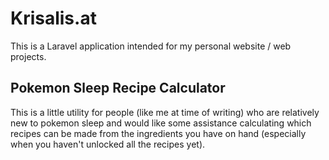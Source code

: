 # Krisalis.at

This is a Laravel application intended for my personal website /
web projects.

## Pokemon Sleep Recipe Calculator

This is a little utility for people (like me at time of writing) who are
relatively new to pokemon sleep and would like some assistance calculating
which recipes can be made from the ingredients you have on hand
(especially when you haven't unlocked all the recipes yet).
